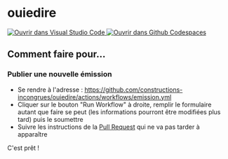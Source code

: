 # ouiedire

[
    ![Ouvrir dans Visual Studio Code](
        https://img.shields.io/static/v1?label=Remote%20Containers&message=Open&color=blue&logo=visualstudiocode
    )
](
    https://vscode.dev/redirect?url=vscode://ms-vscode-remote.remote-containers/cloneInVolume?url=https://github.com/constructions-incongrues/ouiedire
) [
    ![Ouvrir dans Github Codespaces](
        https://img.shields.io/static/v1?label=Codespaces&message=Open&color=green&logo=github
    )
](
    https://github.com/codespaces/new?hide_repo_select=true&ref=main&repo=9930817
)

## Comment faire pour...

### Publier une nouvelle émission

- Se rendre à l'adresse : <https://github.com/constructions-incongrues/ouiedire/actions/workflows/emission.yml>
- Cliquer sur le bouton "Run Workflow" à droite, remplir le formulaire autant que faire se peut (les informations pourront être modifiées plus tard) puis le soumettre
- Suivre les instructions de la [Pull Request](https://github.com/constructions-incongrues/ouiedire/pulls) qui ne va pas tarder à apparaître

C'est prêt !
